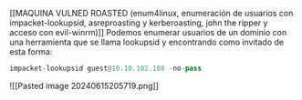 [[MAQUINA VULNED ROASTED (enum4linux, enumeración de usuarios con impacket-lookupsid, asreproasting y kerberoasting, john the ripper y acceso con evil-winrm)]]
Podemos enumerar usuarios de un dominio con una herramienta que se llama lookupsid y encontrando como invitado de esta forma:

```python
impacket-lookupsid guest@10.10.182.108 -no-pass
```

![[Pasted image 20240615205719.png]]
